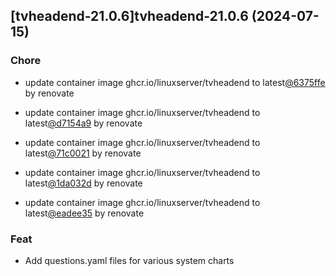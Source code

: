 

## [tvheadend-21.0.6]tvheadend-21.0.6 (2024-07-15)

### Chore



- update container image ghcr.io/linuxserver/tvheadend to latest[@6375ffe](https://github.com/6375ffe) by renovate

- update container image ghcr.io/linuxserver/tvheadend to latest[@d7154a9](https://github.com/d7154a9) by renovate

- update container image ghcr.io/linuxserver/tvheadend to latest[@71c0021](https://github.com/71c0021) by renovate

- update container image ghcr.io/linuxserver/tvheadend to latest[@1da032d](https://github.com/1da032d) by renovate

- update container image ghcr.io/linuxserver/tvheadend to latest[@eadee35](https://github.com/eadee35) by renovate

### Feat



- Add questions.yaml files for various system charts